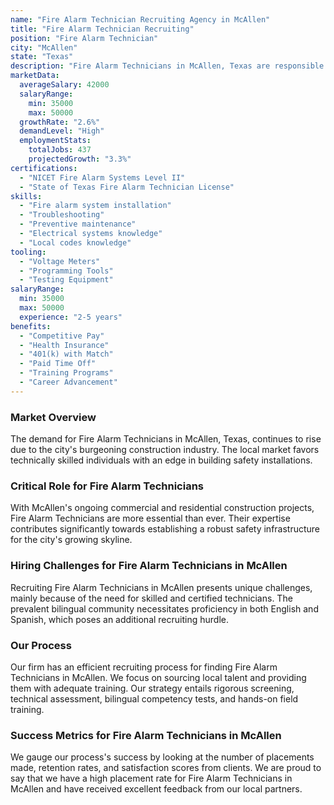 ```yaml
---
name: "Fire Alarm Technician Recruiting Agency in McAllen"
title: "Fire Alarm Technician Recruiting"
position: "Fire Alarm Technician"
city: "McAllen"
state: "Texas"
description: "Fire Alarm Technicians in McAllen, Texas are responsible for installing, maintaining, and repairing fire detection and alarm systems."
marketData:
  averageSalary: 42000
  salaryRange:
    min: 35000
    max: 50000
  growthRate: "2.6%"
  demandLevel: "High"
  employmentStats:
    totalJobs: 437
    projectedGrowth: "3.3%"
certifications:
  - "NICET Fire Alarm Systems Level II"
  - "State of Texas Fire Alarm Technician License"
skills:
  - "Fire alarm system installation"
  - "Troubleshooting"
  - "Preventive maintenance"
  - "Electrical systems knowledge"
  - "Local codes knowledge"
tooling:
  - "Voltage Meters"
  - "Programming Tools"
  - "Testing Equipment"
salaryRange:
  min: 35000
  max: 50000
  experience: "2-5 years"
benefits:
  - "Competitive Pay"
  - "Health Insurance"
  - "401(k) with Match"
  - "Paid Time Off"
  - "Training Programs"
  - "Career Advancement"
---
```


### Market Overview
The demand for Fire Alarm Technicians in McAllen, Texas, continues to rise due to the city's burgeoning construction industry. The local market favors technically skilled individuals with an edge in building safety installations.

### Critical Role for Fire Alarm Technicians
With McAllen's ongoing commercial and residential construction projects, Fire Alarm Technicians are more essential than ever. Their expertise contributes significantly towards establishing a robust safety infrastructure for the city's growing skyline.

### Hiring Challenges for Fire Alarm Technicians in McAllen
Recruiting Fire Alarm Technicians in McAllen presents unique challenges, mainly because of the need for skilled and certified technicians. The prevalent bilingual community necessitates proficiency in both English and Spanish, which poses an additional recruiting hurdle.

### Our Process
Our firm has an efficient recruiting process for finding Fire Alarm Technicians in McAllen. We focus on sourcing local talent and providing them with adequate training. Our strategy entails rigorous screening, technical assessment, bilingual competency tests, and hands-on field training.

### Success Metrics for Fire Alarm Technicians in McAllen
We gauge our process's success by looking at the number of placements made, retention rates, and satisfaction scores from clients. We are proud to say that we have a high placement rate for Fire Alarm Technicians in McAllen and have received excellent feedback from our local partners.